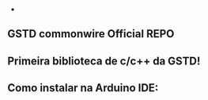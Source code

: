 -
GSTD commonwire Official REPO
-
Primeira biblioteca de c/c++ da GSTD!
-
Como instalar na Arduino IDE:
-
